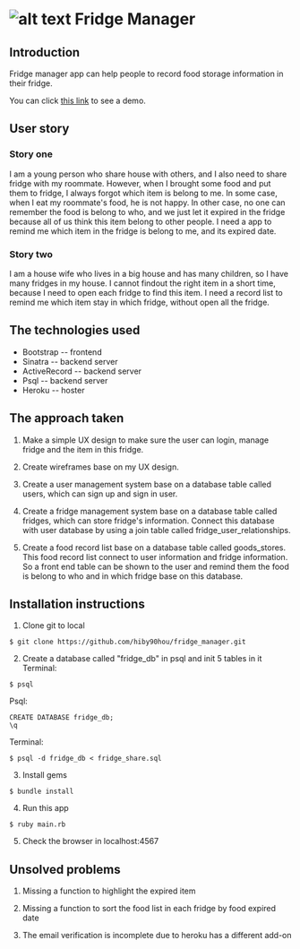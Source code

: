 # ![alt text](https://github.com/hiby90hou/MyShoppingList/blob/master/graphic%20design/logo_v1/mipmap-hdpi/ic_launcher.png "MyShoppingList Logo") Fridge Manager
## Introduction
Fridge manager app can help people to record food storage information in their fridge.

You can click [this link](https://cryptic-ocean-77629.herokuapp.com/) to see a demo.

## User story
### Story one
I am a young person who share house with others, and I also need to share fridge with my roommate. However, when I brought some food and put them to fridge, I always forgot which item is belong to me. In some case, when I eat my roommate's food, he is not happy. In other case, no one can remember the food is belong to who, and we just let it expired in the fridge because all of us think this item belong to other people. I need a app to 
remind me which item in the fridge is belong to me, and its expired date.

### Story two
I am a house wife who lives in a big house and has many children, so I have many fridges in my house. I cannot findout the right item in a short time, because I need to open each fridge to find this item. I need a record list to remind me which item stay in which fridge, without open all the fridge.

## The technologies used
* Bootstrap -- frontend
* Sinatra -- backend server
* ActiveRecord -- backend server
* Psql -- backend server
* Heroku -- hoster

## The approach taken
1. Make a simple UX design to make sure the user can login, manage fridge and the item in this fridge.

2. Create wireframes base on my UX design.

3. Create a user management system base on a database table called users, which can sign up and sign in user.

4. Create a fridge management system base on a database table called fridges, which can store fridge's information. Connect this database with user database by using a join table called fridge_user_relationships.

5. Create a food record list base on a database table called goods_stores. This food record list connect to user information and fridge information. So a front end table can be shown to the user and remind them the food is belong to who and in which fridge base on this database.

## Installation instructions

1. Clone git to local
```
$ git clone https://github.com/hiby90hou/fridge_manager.git
```

2. Create a database called "fridge_db" in psql and init 5 tables in it
Terminal:
```
$ psql

```

Psql:
```
CREATE DATABASE fridge_db;
\q
```

Terminal:
```
$ psql -d fridge_db < fridge_share.sql

```

3. Install gems
```
$ bundle install
```

4. Run this app
```
$ ruby main.rb
```
5. Check the browser in localhost:4567

## Unsolved problems

1. Missing a function to highlight the expired item

2. Missing a function to sort the food list in each fridge by food expired date

3. The email verification is incomplete due to heroku has a different add-on